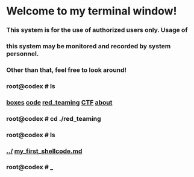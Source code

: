 # Welcome to my terminal window!                                                               
###  This system is for the use of authorized users only.  Usage of   
###  this system may be monitored and recorded by system personnel.                                                                   
###           Other than that, feel free to look around!  
### root@codex # ls
### [boxes](./boxes.md) [code](./code.md) [red_teaming](./red_teaming.md) [CTF](./ctf.md) [about](./about.md)
### root@codex # cd ./red_teaming
### root@codex # ls
### [../](../) [my_first_shellcode.md](red_teaming/my_first_shellcode.md)
### root@codex # _
